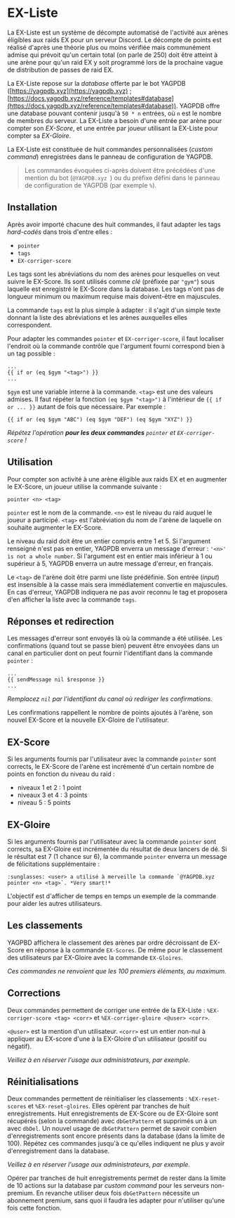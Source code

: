 # EX-Liste

La EX-Liste est un système de décompte automatisé de l'activité aux arènes éligibles aux raids EX pour un serveur Discord. Le décompte de points est réalisé d'après une théorie plus ou moins vérifiée mais communément admise qui prévoit qu'un certain total (on parle de 250) doit être atteint à une arène pour qu'un raid EX y soit programmé lors de la prochaine vague de distribution de passes de raid EX.

La EX-Liste repose sur la *database* offerte par le bot YAGPDB
([https://yagpdb.xyz](https://yagpdb.xyz) ; [https://docs.yagpdb.xyz/reference/templates#database](https://docs.yagpdb.xyz/reference/templates#database)). YAGPDB offre une database pouvant contenir jusqu'à `50 * n` entrées, où `n` est le nombre de membres du serveur. La EX-Liste a besoin d'une entrée par arène pour compter son *EX-Score*, et une entrée par joueur utilisant la EX-Liste pour compter sa *EX-Gloire*.

La EX-Liste est constituée de huit commandes personnalisées (*custom command*) enregistrées dans le panneau de configuration de YAGPDB.

> Les commandes évoquées ci-après doivent être précédées d'une mention du bot (`‌@YAGPDB.xyz `) ou du préfixe défini dans le panneau de configuration de YAGPDB (par exemple `%`).

## Installation

Après avoir importé chacune des huit commandes, il faut adapter les tags *hard-codés* dans trois d'entre elles :
- `pointer`
- `tags`
- `EX-corriger-score`

Les tags sont les abréviations du nom des arènes pour lesquelles on veut suivre le EX-Score. Ils sont utilisés comme *clé* (préfixée par `"gym"`) sous laquelle est enregistré le EX-Score dans la database. Les tags n'ont pas de longueur minimum ou maximum requise mais doivent-être en majuscules.

La commande `tags` est la plus simple à adapter : il s'agit d'un simple texte donnant la liste des abréviations et les arènes auxquelles elles correspondent.

Pour adapter les commandes `pointer` et `EX-corriger-score`, il faut localiser l'endroit où la commande contrôle que l'argument fourni correspond bien à un tag possible :

```
...
{{ if or (eq $gym "<tag>") }}
...
```

`$gym` est une variable interne à la commande. `<tag>` est une des valeurs admises. Il faut répéter la fonction `(eq $gym "<tag>")` à l'intérieur de `{{ if or ... }}` autant de fois que nécessaire. Par exemple :

```{{ if or (eq $gym "ABC") (eq $gym "DEF") (eq $gym "XYZ") }}```

*Répétez l'opération **pour les deux commandes** `pointer` et `EX-corriger-score` !*

## Utilisation

Pour compter son activité à une arène éligible aux raids EX et en augmenter le EX-Score, un joueur utilise la commande suivante :

```pointer <n> <tag>```

`pointer` est le nom de la commande. `<n>` est le niveau du raid auquel le joueur a participé. `<tag>` est l'abréviation du nom de l'arène de laquelle on souhaite augmenter le EX-Score.

Le niveau du raid doit être un entier compris entre 1 et 5. Si l'argument renseigné n'est pas en entier, YAGPDB enverra un message d'erreur : `'<n>' is not a whole number`. Si l'argument est en entier mais inférieur à 1 ou supérieur à 5, YAGPDB enverra un autre message d'erreur, en français.

Le `<tag>` de l'arène doit être parmi une liste prédéfinie. Son entrée (*input*) est insensible à la casse mais sera immédiatement convertie en majuscules. En cas d'erreur, YAGPDB indiquera ne pas avoir reconnu le tag et proposera d'en afficher la liste avec la commande `tags`.

## Réponses et redirection

Les messages d'erreur sont envoyés là où la commande a été utilisée. Les confirmations (quand tout se passe bien) peuvent être envoyées dans un canal en particulier dont on peut fournir l'identifiant dans la commande `pointer` :

```
...
{{ sendMessage nil $response }}
...
```

*Remplacez `nil` par l'identifiant du canal où rediriger les confirmations.*

Les confirmations rappellent le nombre de points ajoutés à l'arène, son nouvel EX-Score et la nouvelle EX-Gloire de l'utilisateur.

## EX-Score

Si les arguments fournis par l'utilisateur avec la commande `pointer` sont corrects, le EX-Score de l'arène est incrémenté d'un certain nombre de points en fonction du niveau du raid :
- niveaux 1 et 2 : 1 point
- niveaux 3 et 4 : 3 points
- niveau 5 : 5 points

## EX-Gloire

Si les arguments fournis par l'utilisateur avec la commande `pointer` sont corrects, sa EX-Gloire est incrémentée du résultat de deux lancers de dé. Si le résultat est 7 (1 chance sur 6), la commande `pointer` enverra un message de félicitations supplémentaire :

```
:sunglasses: <user> a utilisé à merveille la commande `@YAGPDB.xyz pointer <n> <tag>`. *Very smart!*
```

L'objectif est d'afficher de temps en temps un exemple de la commande pour aider les autres utilisateurs.

## Les classements

YAGPBD affichera le classement des arènes par ordre décroissant de EX-Score en réponse à la commande `EX-Scores`.
De même pour le classement des utilisateurs par EX-Gloire avec la commande `EX-Gloires`.

*Ces commandes ne renvoient que les 100 premiers éléments, au maximum.*

## Corrections

Deux commandes permettent de corriger une entrée de la EX-Liste : `%EX-corriger-score <tag> <corr>` et `%EX-corriger-gloire <@user> <corr>`.

`<@user>` est la mention d'un utilisateur. `<corr>` est un entier non-nul à appliquer au EX-score d'une à la EX-Gloire d'un utilisateur (positif ou négatif).

*Veillez à en réserver l'usage aux administrateurs, par exemple.*

## Réinitialisations

Deux commandes permettent de réinitialiser les classements : `%EX-reset-scores` et `%EX-reset-gloires`. Elles opèrent par tranches de huit enregistrements. Huit enregistrements de EX-Score ou de EX-Gloire sont récupérés (selon la commande) avec `dbGetPattern` et supprimés un à un avec `dbDel`. Un nouvel usage de `dbGetPattern` permet de savoir combien d'enregistrements sont encore présents dans la database (dans la limite de 100). Répétez ces commandes jusqu'à ce qu'elles indiquent ne plus y avoir d'enregistrement dans la database.

*Veillez à en réserver l'usage aux administrateurs, par exemple.*

Opérer par tranches de huit enregistrements permet de rester dans la limite de 10 actions sur la database par *custom command* pour les serveurs non-premium. En revanche utiliser deux fois `dbGetPattern` nécessite un abonnement premium, sans quoi il faudra les adapter pour n'utiliser qu'une fois cette fonction.

